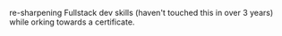 re-sharpening Fullstack dev skills (haven't touched this in over 3 years) while orking towards a certificate.
